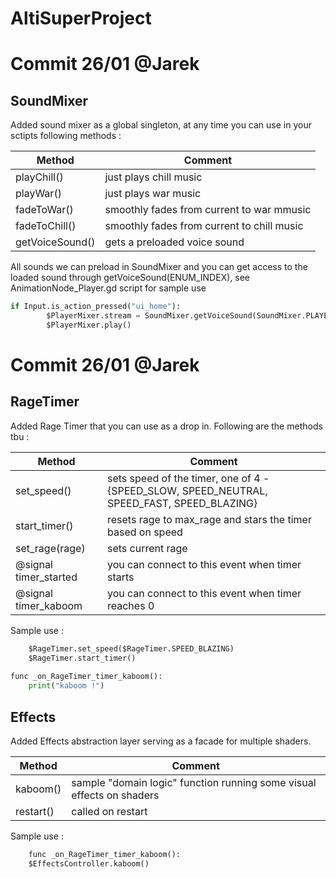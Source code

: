# AltiSuperProject

# Commit 26/01 @Jarek

## SoundMixer

Added sound mixer as a global singleton, at any time you can use in your sctipts following methods :

Method  | Comment
------------- | -------------
playChill()   | just plays chill music
playWar()   | just plays war music
fadeToWar() | smoothly fades from current to war mmusic 
fadeToChill() | smoothly fades from current to chill music 
getVoiceSound() | gets a preloaded voice sound

All sounds we can preload in SoundMixer and you can get access to the loaded sound through getVoiceSound(ENUM_INDEX),
see AnimationNode_Player.gd script for sample use 

```python
if Input.is_action_pressed("ui_home"):		
		$PlayerMixer.stream = SoundMixer.getVoiceSound(SoundMixer.PLAYER_COUGH)
		$PlayerMixer.play()
```

# Commit 26/01 @Jarek

## RageTimer

Added Rage Timer that you can use as a drop in. Following are the methods tbu : 

Method  | Comment
------------- | -------------
set_speed() | sets speed of the timer,  one of 4 - {SPEED_SLOW, SPEED_NEUTRAL, SPEED_FAST, SPEED_BLAZING}
start_timer() | resets rage to max_rage and stars the timer based on speed
set_rage(rage) | sets current rage
@signal timer_started | you can connect to this event when timer starts
@signal timer_kaboom | you can connect to this event when timer reaches 0

Sample use : 
```python
	$RageTimer.set_speed($RageTimer.SPEED_BLAZING)
	$RageTimer.start_timer()	
	
func _on_RageTimer_timer_kaboom():
	print("kaboom !")
```

## Effects

Added Effects abstraction layer serving as a facade for multiple shaders. 

Method  | Comment
------------- | -------------
kaboom() | sample "domain logic" function running some visual effects on shaders
restart() | called on restart

Sample use : 
```python
	func _on_RageTimer_timer_kaboom():
	$EffectsController.kaboom()
```

